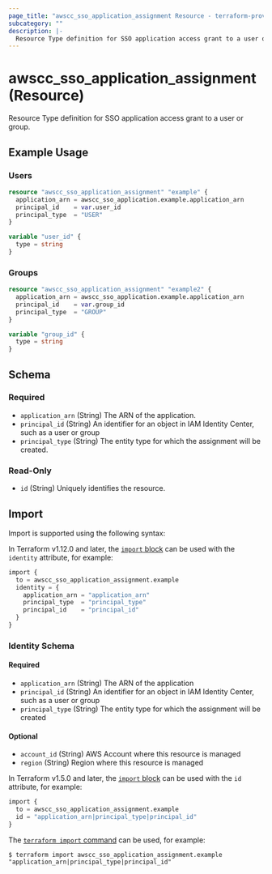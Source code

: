 ```yaml
---
page_title: "awscc_sso_application_assignment Resource - terraform-provider-awscc"
subcategory: ""
description: |-
  Resource Type definition for SSO application access grant to a user or group.
---
```


# awscc_sso_application_assignment (Resource)

Resource Type definition for SSO application access grant to a user or group.

## Example Usage 

### Users

```terraform
resource "awscc_sso_application_assignment" "example" {
  application_arn = awscc_sso_application.example.application_arn
  principal_id    = var.user_id
  principal_type  = "USER"
}

variable "user_id" {
  type = string
}
```

### Groups

```terraform
resource "awscc_sso_application_assignment" "example2" {
  application_arn = awscc_sso_application.example.application_arn
  principal_id    = var.group_id
  principal_type  = "GROUP"
}

variable "group_id" {
  type = string
}
```

<!-- schema generated by tfplugindocs -->
## Schema

### Required

- `application_arn` (String) The ARN of the application.
- `principal_id` (String) An identifier for an object in IAM Identity Center, such as a user or group
- `principal_type` (String) The entity type for which the assignment will be created.

### Read-Only

- `id` (String) Uniquely identifies the resource.

## Import

Import is supported using the following syntax:

In Terraform v1.12.0 and later, the [`import` block](https://developer.hashicorp.com/terraform/language/import) can be used with the `identity` attribute, for example:

```terraform
import {
  to = awscc_sso_application_assignment.example
  identity = {
    application_arn = "application_arn"
    principal_type  = "principal_type"
    principal_id    = "principal_id"
  }
}
```

<!-- schema generated by tfplugindocs -->
### Identity Schema

#### Required

- `application_arn` (String) The ARN of the application
- `principal_id` (String) An identifier for an object in IAM Identity Center, such as a user or group
- `principal_type` (String) The entity type for which the assignment will be created

#### Optional

- `account_id` (String) AWS Account where this resource is managed
- `region` (String) Region where this resource is managed

In Terraform v1.5.0 and later, the [`import` block](https://developer.hashicorp.com/terraform/language/import) can be used with the `id` attribute, for example:

```terraform
import {
  to = awscc_sso_application_assignment.example
  id = "application_arn|principal_type|principal_id"
}
```

The [`terraform import` command](https://developer.hashicorp.com/terraform/cli/commands/import) can be used, for example:

```shell
$ terraform import awscc_sso_application_assignment.example "application_arn|principal_type|principal_id"
```